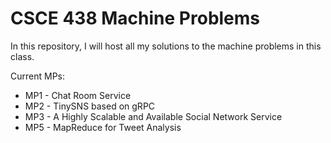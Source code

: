 # CSCE 438 Machine Problems

In this repository, I will host all my solutions to the machine problems in this class.

Current MPs:
* MP1 - Chat Room Service
* MP2 - TinySNS based on gRPC
* MP3 - A Highly Scalable and Available Social Network Service
* MP5 - MapReduce for Tweet Analysis